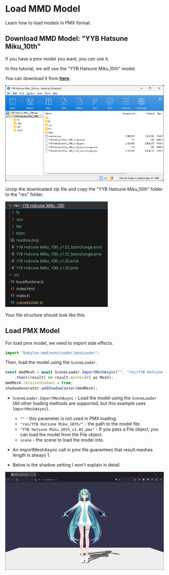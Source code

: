 # Load MMD Model

Learn how to load models in PMX format.

## Download MMD Model: "YYB Hatsune Miku_10th"

If you have a pmx model you want, you can use it.

In this tutorial, we will use the "YYB Hatsune Miku_10th" model.

You can download it from **[here](https://www.deviantart.com/sanmuyyb/art/YYB-Hatsune-Miku-10th-DL-702119716)**.

![zip preview](image.png)

Unzip the downloaded zip file and copy the "YYB Hatsune Miku_10th" folder to the "res" folder.

![vscode file structure](image-1.png)

Your file structure should look like this.

## Load PMX Model

For load pmx model, we need to import side effects.

```typescript title="src/sceneBuilder.ts"
import "babylon-mmd/esm/Loader/pmxLoader";
```

Then, load the model using the `SceneLoader`.

```typescript title="src/sceneBuilder.ts"
const mmdMesh = await SceneLoader.ImportMeshAsync("", "res/YYB Hatsune Miku_10th/", "YYB Hatsune Miku_10th_v1.02.pmx", scene)
    .then((result) => result.meshes[0] as Mesh);
mmdMesh.receiveShadows = true;
shadowGenerator.addShadowCaster(mmdMesh);
```

- `SceneLoader.ImportMeshAsync` - Load the model using the `SceneLoader` (All other loading methods are supported, but this example uses `ImportMeshAsync`).
    - `""` - this parameter is not used in PMX loading.
    - `"res/YYB Hatsune Miku_10th/"` - the path to the model file.
    - `"YYB Hatsune Miku_10th_v1.02.pmx"` - If you pass a File object, you can load the model from the File object.
    - `scene` - the scene to load the model into.

- An importMeshAsync call in pmx file guarantees that result.meshes length is always 1.

- Below is the shadow setting I won't explain in detail.

![result](image-2.png)
